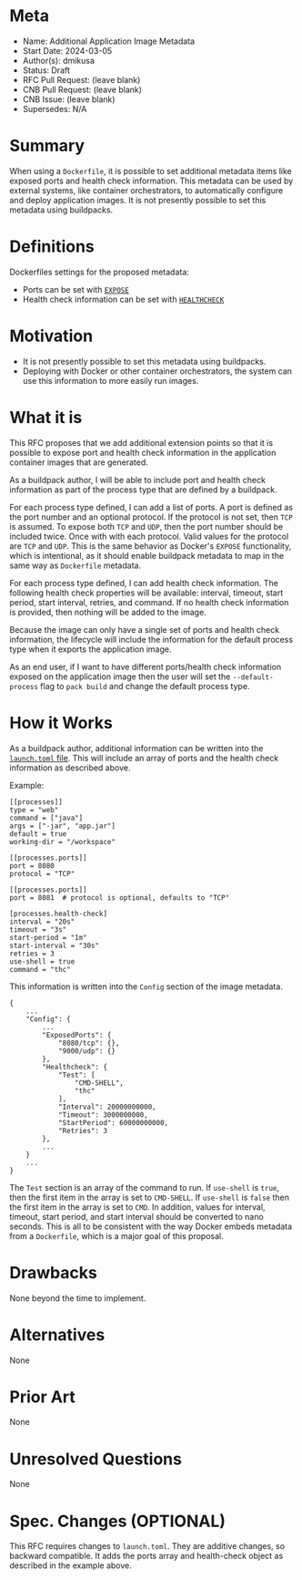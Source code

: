 # Meta
[meta]: #meta
- Name: Additional Application Image Metadata
- Start Date: 2024-03-05
- Author(s): dmikusa
- Status: Draft
- RFC Pull Request: (leave blank)
- CNB Pull Request: (leave blank)
- CNB Issue: (leave blank)
- Supersedes: N/A

# Summary
[summary]: #summary

When using a `Dockerfile`, it is possible to set additional metadata items like exposed ports and health check information. This metadata can be used by external systems, like container orchestrators, to automatically configure and deploy application images. It is not presently possible to set this metadata using buildpacks.

# Definitions
[definitions]: #definitions

Dockerfiles settings for the proposed metadata:

- Ports can be set with [`EXPOSE`](https://docs.docker.com/reference/dockerfile/#expose)
- Health check information can be set with [`HEALTHCHECK`](https://docs.docker.com/reference/dockerfile/#healthcheck)

# Motivation
[motivation]: #motivation

- It is not presently possible to set this metadata using buildpacks.
- Deploying with Docker or other container orchestrators, the system can use this information to more easily run images.

# What it is
[what-it-is]: #what-it-is

This RFC proposes that we add additional extension points so that it is possible to expose port and health check information in the application container images that are generated.

As a buildpack author, I will be able to include port and health check information as part of the process type that are defined by a buildpack. 

For each process type defined, I can add a list of ports. A port is defined as the port number and an optional protocol. If the protocol is not set, then `TCP` is assumed. To expose both `TCP` and `UDP`, then the port number should be included twice. Once with with each protocol. Valid values for the protocol are `TCP` and `UDP`. This is the same behavior as Docker's `EXPOSE` functionality, which is intentional, as it should enable buildpack metadata to map in the same way as `Dockerfile` metadata.

For each process type defined, I can add health check information. The following health check properties will be available: interval, timeout, start period, start interval, retries, and command. If no health check information is provided, then nothing will be added to the image.

Because the image can only have a single set of ports and health check information, the lifecycle will include the information for the default process type when it exports the application image.

As an end user, if I want to have different ports/health check information exposed on the application image then the user will set the `--default-process` flag to `pack build` and change the default process type.

# How it Works
[how-it-works]: #how-it-works

As a buildpack author, additional information can be written into the [`launch.toml` file](https://github.com/buildpacks/spec/blob/main/buildpack.md#launchtoml-toml). This will include an array of ports and the health check information as described above.

Example:

```
[[processes]]
type = "web"
command = ["java"]
args = ["-jar", "app.jar"]
default = true
working-dir = "/workspace"

[[processes.ports]]
port = 8080
protocol = "TCP"

[[processes.ports]]
port = 8081  # protocol is optional, defaults to "TCP"

[processes.health-check]
interval = "20s"
timeout = "3s"
start-period = "1m"
start-interval = "30s"
retries = 3
use-shell = true
command = "thc"
```

This information is written into the `Config` section of the image metadata.

```
{
    ...
    "Config": {
        ...
        "ExposedPorts": {
            "8080/tcp": {},
            "9000/udp": {}
        },
        "Healthcheck": {
            "Test": [
                "CMD-SHELL",
                "thc"
            ],
            "Interval": 20000000000,
            "Timeout": 3000000000,
            "StartPeriod": 60000000000,
            "Retries": 3
        },
        ...
    }
    ...
}
```

The `Test` section is an array of the command to run. If `use-shell` is `true`, then the first item in the array is set to `CMD-SHELL`. If `use-shell` is `false` then the first item in the array is set to `CMD`. In addition, values for interval, timeout, start period, and start interval should be converted to nano seconds. This is all to be consistent with the way Docker embeds metadata from a `Dockerfile`, which is a major goal of this proposal.

# Drawbacks
[drawbacks]: #drawbacks

None beyond the time to implement.

# Alternatives
[alternatives]: #alternatives

None

# Prior Art
[prior-art]: #prior-art

None

# Unresolved Questions
[unresolved-questions]: #unresolved-questions

None

# Spec. Changes (OPTIONAL)
[spec-changes]: #spec-changes

This RFC requires changes to `launch.toml`. They are additive changes, so backward compatible. It adds the ports array and health-check object as described in the example above.